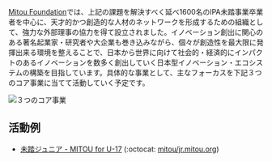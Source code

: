 [Mitou Foundation](https://www.mitou.org/)では、上記の課題を解決すべく延べ1600名のIPA未踏事業卒業者を中心に、天才的かつ創造的な人材のネットワークを形成するための組織として、強力な外部理事の協力を得て設立されました。イノベーション創出に関心のある著名起業家・研究者や大企業も巻き込みながら、個々が創造性を最大限に発揮出来る環境を整えることで、日本から世界に向けて社会的・経済的にインパクトのあるイノベーションを数多く創出していく日本型イノベーション・エコシステムの構築を目指しています。具体的な事業として、主なフォーカスを下記３つのコア事業に当てて活動していく予定です。
 
 ![３つのコア事業](https://i.gyazo.com/e15ed0e0f783ef67e6f6c1edff7c7b5f.png)

## 活動例

- [未踏ジュニア - MITOU for U-17](https://jr.mitou.org/) (:octocat: [mitou/jr.mitou.org](https://github.com/mitou/jr.mitou.org/))
